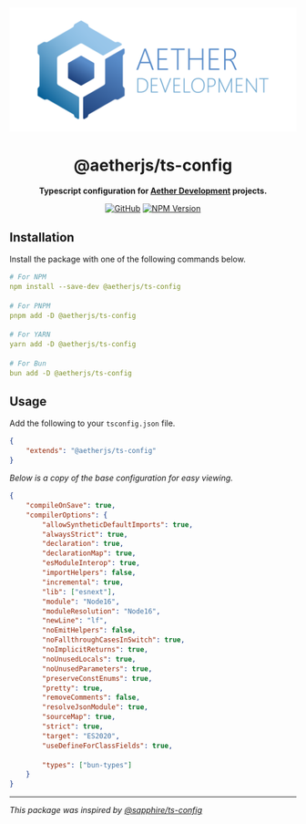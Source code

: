 <div align="center">
<img src="https://raw.githubusercontent.com/aether-development/.github/d75ee364dfd4683e01baedc97256f536bb40f0a9/assets/AetherDevelopmentLogo.png" width="546" alt="aether-framework" />

# @aetherjs/ts-config

**Typescript configuration for <u>Aether Development</u> projects.**

[![GitHub](https://img.shields.io/github/license/aether-development/utilities?color=5094c1&style=for-the-badge)](https://github.com/aether-development/utilities/blob/main/LICENSE.md)
[![NPM Version](https://img.shields.io/npm/v/@aetherjs/ts-config?color=5a8dca&style=for-the-badge)](https://www.npmjs.com/package/@aetherjs/ts-config)

</div>

## Installation

Install the package with one of the following commands below.

```yaml
# For NPM
npm install --save-dev @aetherjs/ts-config

# For PNPM
pnpm add -D @aetherjs/ts-config

# For YARN
yarn add -D @aetherjs/ts-config

# For Bun
bun add -D @aetherjs/ts-config
```

## Usage

Add the following to your `tsconfig.json` file.

```json
{
	"extends": "@aetherjs/ts-config"
}
```

_Below is a copy of the base configuration for easy viewing._

```json
{
	"compileOnSave": true,
	"compilerOptions": {
		"allowSyntheticDefaultImports": true,
		"alwaysStrict": true,
		"declaration": true,
		"declarationMap": true,
		"esModuleInterop": true,
		"importHelpers": false,
		"incremental": true,
		"lib": ["esnext"],
		"module": "Node16",
		"moduleResolution": "Node16",
		"newLine": "lf",
		"noEmitHelpers": false,
		"noFallthroughCasesInSwitch": true,
		"noImplicitReturns": true,
		"noUnusedLocals": true,
		"noUnusedParameters": true,
		"preserveConstEnums": true,
		"pretty": true,
		"removeComments": false,
		"resolveJsonModule": true,
		"sourceMap": true,
		"strict": true,
		"target": "ES2020",
		"useDefineForClassFields": true,

		"types": ["bun-types"]
	}
}
```

---

_This package was inspired by [@sapphire/ts-config](https://github.com/sapphiredev/utilities/tree/main/packages/ts-config)_
